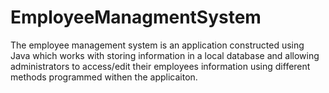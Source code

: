 # EmployeeManagmentSystem
The employee management system is an application constructed using Java which works with storing information in a local database and allowing administrators to access/edit their employees information using different methods programmed withen the applicaiton. 
